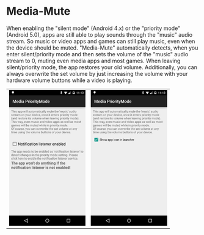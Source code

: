 Media-Mute
===========

When enabling the "silent mode" (Android 4.x) or the "priority mode" (Android 5.0), apps are still able to play sounds through the "music" audio stream.
So music or video apps and games can still play music, even when the device should be muted.
"Media-Mute" automatically detects, when you enter silent/priority mode and then sets the volume of the "music" audio stream to 0, muting even media apps and most games. When leaving silent/priority mode, the app restores your old volume.
Additionally, you can always overwrite the set volume by just increasing the volume with your hardware volume buttons while a video is playing.

<table sytle="border: 0px;">
<tr>
<td><img width="200px" src="screenshot1.png" /></td>
<td><img width="200px" src="screenshot2.png" /></td>
</tr>
</table>